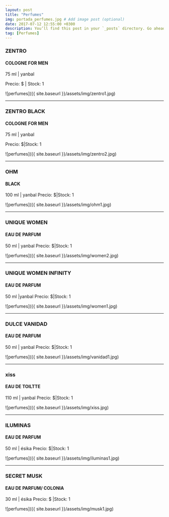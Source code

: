 ```yaml
---
layout: post
title: "Perfumes"
img: portada_perfumes.jpg # Add image post (optional)
date: 2017-07-12 12:55:00 +0300
description: You’ll find this post in your `_posts` directory. Go ahead and edit it and re-build the site to see your changes. # Add post description (optional)
tag: [Perfumes]
---
```

### ZENTRO  
#### COLOGNE FOR MEN

75 ml | yanbal   

Precio: $  | Stock: 1

![perfumes]({{ site.baseurl }}/assets/img/zentro1.jpg)
* * *
### ZENTRO BLACK  
#### COLOGNE FOR MEN

75 ml | yanbal

Precio: $|Stock: 1

![perfumes]({{ site.baseurl }}/assets/img/zentro2.jpg)
* * *
### OHM  
#### BLACK

100 ml | yanbal
Precio: $|Stock: 1

![perfumes]({{ site.baseurl }}/assets/img/ohm1.jpg)
* * *
### UNIQUE WOMEN 
#### EAU DE PARFUM

50 ml | yanbal
Precio: $|Stock: 1

![perfumes]({{ site.baseurl }}/assets/img/women2.jpg)
* * *
### UNIQUE WOMEN INFINITY
#### EAU DE PARFUM

50 ml |yanbal 
Precio: $|Stock: 1

![perfumes]({{ site.baseurl }}/assets/img/women1.jpg)
* * *
### DULCE VANIDAD
#### EAU DE PARFUM

50 ml | yanbal
Precio: $|Stock: 1

![perfumes]({{ site.baseurl }}/assets/img/vanidad1.jpg)
* * *
### xiss
#### EAU DE TOILTTE

110 ml | yanbal
Precio: $|Stock: 1

![perfumes]({{ site.baseurl }}/assets/img/xiss.jpg)
* * *
### ILUMINAS
#### EAU DE PARFUM

50 ml | ésika
Precio: $|Stock: 1

![perfumes]({{ site.baseurl }}/assets/img/iluminas1.jpg)
* * *
### SECRET MUSK
#### EAU DE PARFUM/ COLONIA 

30 ml | ésika
Precio: $ |Stock: 1

![perfumes]({{ site.baseurl }}/assets/img/musk1.jpg)



